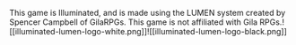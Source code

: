 This game is Illuminated, and is made using the LUMEN system created by Spencer Campbell of GilaRPGs. This game is not affiliated with Gila RPGs.![[illuminated-lumen-logo-white.png]]![[illuminated-lumen-logo-black.png]]
